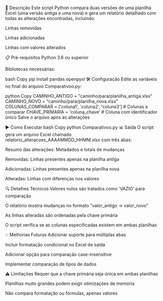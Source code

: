 📝 Descrição
Este script Python compara duas versões de uma planilha Excel (uma versão antiga e uma nova) e gera um relatório detalhado com todas as alterações encontradas, incluindo:

Linhas removidas

Linhas adicionadas

Linhas com valores alterados

📋 Pré-requisitos
Python 3.6 ou superior

Bibliotecas necessárias:

bash
Copy
pip install pandas openpyxl
🛠 Configuração
Edite as variáveis no final do arquivo Comparativoo.py:

python
Copy
CAMINHO_ANTIGO = "caminho/para/planilha_antiga.xlsx"
CAMINHO_NOVO = "caminho/para/planilha_nova.xlsx"
COLUNAS_COMPARAR = ['coluna1', 'coluna2', 'coluna3']  # Colunas a comparar
CHAVE_PRIMARIA = 'coluna_chave'  # Coluna com identificador único
Salve o arquivo após as alterações

▶️ Como Executar
bash
Copy
python Comparativoo.py
📊 Saída
O script gera um arquivo Excel chamado relatorio_alteracoes_AAAAMMDD_HHMM.xlsx com três abas:

Resumo das alterações: Metadados e totais de mudanças

Removidas: Linhas presentes apenas na planilha antiga

Adicionadas: Linhas presentes apenas na planilha nova

Alteradas: Linhas com diferenças nos valores

🔍 Detalhes Técnicos
Valores nulos são tratados como 'VAZIO' para comparação

O relatório mostra mudanças no formato "valor_antigo → valor_novo"

As linhas alteradas são ordenadas pela chave primária

O script verifica se as colunas especificadas existem em ambas planilhas

💡 Melhorias Futuras
Adicionar suporte para múltiplas abas

Incluir formatação condicional no Excel de saída

Adicionar opção para comparação case-insensitive

Implementar comparação de tipos de dados

⚠️ Limitações
Requer que a chave primária seja única em ambas planilhas

Planilhas muito grandes podem exigir otimizações de memória

Não compara formatação ou fórmulas, apenas valores
